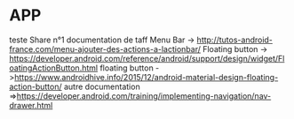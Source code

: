 # APP
teste Share n°1
documentation de taff
Menu Bar -> http://tutos-android-france.com/menu-ajouter-des-actions-a-lactionbar/
Floating button -> https://developer.android.com/reference/android/support/design/widget/FloatingActionButton.html
floating button ->https://www.androidhive.info/2015/12/android-material-design-floating-action-button/
autre documentation =>https://developer.android.com/training/implementing-navigation/nav-drawer.html
